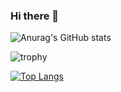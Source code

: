 ### Hi there 👋
![Anurag's GitHub stats](https://github-readme-stats.vercel.app/api?username=Leeuenho&show_icons=true&theme=radical)

![trophy](https://github-profile-trophy.vercel.app/?username=Leeuenho&row=1&column=5&theme=flat&margin-w=15)

[![Top Langs](https://github-readme-stats.vercel.app/api/top-langs/?username=Leeuenho&layout=compact)](https://github.com/anuraghazra/github-readme-stats)
<!--
**Leeuenho/Leeuenho** is a ✨ _special_ ✨ repository because its `README.md` (this file) appears on your GitHub profile.

Here are some ideas to get you started:

- 🔭 I’m currently working on ...
- 🌱 I’m currently learning ...
- 👯 I’m looking to collaborate on ...
- 🤔 I’m looking for help with ...
- 💬 Ask me about ...
- 📫 How to reach me: ...
- 😄 Pronouns: ...
- ⚡ Fun fact: ...
-->
